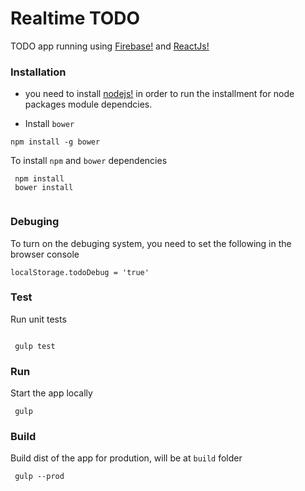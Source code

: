 # Realtime TODO

TODO app running using [Firebase!](http://firebase.com) and [ReactJs!](https://facebook.github.io/react/)


### Installation

- you need to install [nodejs!](https://nodejs.org/en/) in order to run the installment for node packages module dependcies.

- Install `bower`

```
npm install -g bower

```

To install `npm` and `bower` dependencies

```
 npm install
 bower install
 
```

### Debuging 
To turn on the debuging system, you need to set the following in the browser console

```
localStorage.todoDebug = 'true'
```


### Test 
Run unit tests 


``` 

 gulp test

```


### Run
Start the app locally 
```
 gulp

```
 
 

### Build
Build dist of the app for prodution, will be at `build` folder 

```
 gulp --prod

```
 
  